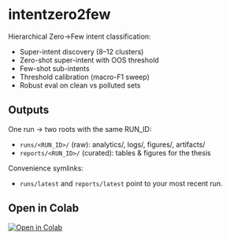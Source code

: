 # intentzero2few

Hierarchical Zero→Few intent classification:
- Super-intent discovery (8–12 clusters)
- Zero-shot super-intent with OOS threshold
- Few-shot sub-intents
- Threshold calibration (macro-F1 sweep)
- Robust eval on clean vs polluted sets

## Outputs
One run → two roots with the same RUN_ID:
- `runs/<RUN_ID>/`     (raw): analytics/, logs/, figures/, artifacts/
- `reports/<RUN_ID>/`  (curated): tables & figures for the thesis

Convenience symlinks:
- `runs/latest` and `reports/latest` point to your most recent run.

## Open in Colab
[![Open in Colab](https://colab.research.google.com/assets/colab-badge.svg)](https://colab.research.google.com/github/mervegulnazerdem/intentzero2few/blob/main/notebooks/01_experiments.ipynb)
